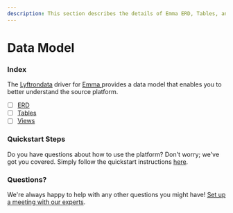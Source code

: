 ```yaml
---
description: This section describes the details of Emma ERD, Tables, and Views.
---
```


# Data Model

### Index

The  [Lyftrondata](https://www.lyftrondata.com/) driver for [Emma](https://www.lyftrondata.com/integration/emma/)[ ](https://www.lyftrondata.com/integration/emma/)provides a data model that enables you to better understand the source platform.

* [ ] [ERD](../../../marketing-analytics/emma/data-model/erd.md)
* [ ] [Tables](../../../marketing-analytics/emma/data-model/tables.md)
* [ ] [Views](../../../marketing-analytics/emma/data-model/views.md)

### Quickstart Steps

Do you have questions about how to use the platform? Don't worry; we've got you covered. Simply follow the quickstart instructions [here](../../../../quickstart-steps.md).

### Questions? <a href="#questions" id="questions"></a>

We're always happy to help with any other questions you might have! [Set up a meeting with our experts](https://www.lyftrondata.com/book-a-meeting/).

